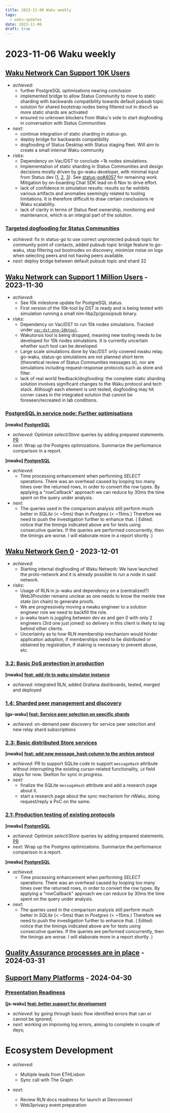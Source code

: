 ```yaml
---
title: 2023-11-06 Waku weekly
tags:
  - waku-updates
date: 2023-11-06
draft: true
---
```



# 2023-11-06 Waku weekly

## [Waku Network Can Support 10K Users](https://github.com/waku-org/pm/issues/12)


- _achieved:_
  - further PostgreSQL optimisations nearing conclusion
  - implemented bridge to allow Status Community to move to static sharding with backwards compatibility towards default pubsub topic
  - solution for shared bootstrap nodes being filtered out in discv5 as more static shards are activated
  - ensured no unknown blockers from Waku's side to start dogfooding in conversation with Status Communities
- _next:_
  - continue integration of static sharding in status-go.
  - deploy bridge for backwards compatibility
  - dogfooding of Status Desktop with Status staging fleet. Will aim to create a small internal Waku community
- _risks:_
  - Dependency on Vac/DST to conclude ~1k nodes simulations.
  - Implementation of static sharding in Status Communities and design decisions mostly driven by go-waku developer, with minimal input from Status dev ([1](https://github.com/status-im/status-go/pull/4161), [2](https://github.com/status-im/status-go/pull/4094), [3](https://github.com/status-im/status-go/pull/4093)). See [status-go#4057](https://github.com/status-im/status-go/issues/4057) for remaining work. Mitigation by on-boarding Chat SDK lead on 6 Nov to drive effort.
  - lack of confidence in simulation results: results so far exhibits various artifacts and anomalies seemingly related to tooling limitations. It is therefore difficult to draw certain conclusions re Waku scalability.
  - lack of clarity in terms of Status fleet ownership, monitoring and maintenance, which is an integral part of the solution.

### [Targeted dogfooding for Status Communities](https://github.com/waku-org/pm/issues/97)


- _achieved_: fix in status-go to use correct unprotected pubsub topic for community point of contacts, added pubsub topic bridge feature to go-waku, stop filtering out bootnodes on discovery, minimize noise on logs when selecting peers and not having peers available.
- _next_: deploy bridge between default pubsub topic and shard 32

## [Waku Network can Support 1 Million Users](https://github.com/waku-org/pm/issues/83) - 2023-11-30


- _achieved_:
  - See 10k milestone update for PostgreSQL status.
  - First version of the 10k-tool by DST is ready and is being tested with simulation running a small nim-libp2p/gossipsub binary.
- _risks_:
  - Dependency on Vac/DST to run 10k nodes simulations.  Tracked under
    [`vac:dst:eng-10ktool`](https://roadmap.logos.co/tags/vac-updates).
  - Wakutorsis tool is being dropped, meaning new tooling needs to be developed for 10k nodes simulations. It is currently uncertain whether such tool can be developed.
  - Large scale simulations done by Vac/DST only covered nwaku relay. go-waku, status-go simulations are not planned short term (theoretical review of Status Communities messages is), nor are simulations including request-response protocols such as store and filter.
  - lack of real world feedback/dogfooding: the complete static sharding solution involves significant changes to the Waku protocol and tech stack. Although each element is unit tested, dogfooding may hit corner cases in the integrated solution that cannot be foreseen/recreated in lab conditions.

### [PostgreSQL in service node: Further optimisations](https://github.com/waku-org/pm/issues/84)

**[nwaku] [PostgreSQL](https://github.com/waku-org/nwaku/issues/1888)**

- _achieved_: Optimize _select_/_Store_ queries by adding prepared statements. [PR](https://github.com/waku-org/nwaku/pull/2182)
- _next_: Wrap up the Postgres optimizations. Summarize the performance comparison in a report.

**[nwaku] [PostgreSQL](https://github.com/waku-org/nwaku/issues/1888)**

- _achieved_:
  - Time processing enhancement when performing _SELECT_ operations. There was an overhead caused by looping too many times over the returned rows, in order to convert the row types. By applying a "rowCallback" approach we can reduce by 30ms the time spent on the query under analysis.
- _next_:
  - The queries used in the comparison analysis still perform much better in _SQLite_ (< ~5ms) than in _Postgres_ (< ~15ms.) Therefore we need to push the investigation further to enhance that.
    ( Edited: notice that the timings indicated above are for tests using consecutive queries. If the queries are performed concurrently, then the timings are worse. I will elaborate more in a report shortly .)

## [Waku Network Gen 0](https://github.com/waku-org/pm/issues/50) - 2023-12-01


- _achieved_:
  - Starting internal dogfooding of Waku Network: We have launched the proto-network and it is already possible to run a node in said network.
- _risks_:
  - Usage of RLN in js-waku and dependency on a (centralized?) Web3Provider remains unclear as one needs to know the merkle tree state (on chain) to generate proofs.
  - We are progressively moving a nwaku engineer to a solution engineer role we need to backfill the role.
  - js-waku team is juggling between dev ex and gen 0 with only 2 engineers (3rd one just joined) so delivery in this client is likely to lag behind other clients.
  - Uncertainty as to how RLN membership mechanism would hinder application adoption, if memberships need to be distributed or obtained by registration, if staking is necessary to prevent abuse, etc.

### [3.2: Basic DoS protection in production](https://github.com/waku-org/pm/issues/70)

**[nwaku] [feat: add rln to waku simulator instance](https://github.com/waku-org/nwaku/issues/2143)**

- _achieved_: integrated RLN, added Grafana dashboards, tested, merged and deployed

### [1.4: Sharded peer management and discovery](https://github.com/waku-org/pm/issues/67)

**[go-waku] [feat: Service peer selection on specific shards](https://github.com/waku-org/go-waku/issues/680)**

- _achieved_:  on-demand peer discovery for service peer selection and new relay shard subscriptions

### [2.3: Basic distributed Store services](https://github.com/waku-org/pm/issues/64)

**[nwaku] [feat: add new message_hash column to the archive protocol](https://github.com/waku-org/nwaku/issues/2112)**

- _achieved_: PR to support SQLite code to support `messageHash` attribute without interrupting the existing cursor-related functionality, `id` field stays for now. Skelton for sync in progress.
- _next_:
    - finalize the SQLite `messageHash` attribute and add a research page about it.
    - start a research page about the sync mechanism for nWaku, doing request/reply a PoC on the same.

### [2.1: Production testing of existing protocols](https://github.com/waku-org/pm/issues/49)

**[nwaku] [PostgreSQL](https://github.com/waku-org/nwaku/issues/1888)**

- _achieved_: Optimize _select_/_Store_ queries by adding prepared statements. [PR](https://github.com/waku-org/nwaku/pull/2182)
- _next_: Wrap up the Postgres optimizations. Summarize the performance comparison in a report.

**[nwaku] [PostgreSQL](https://github.com/waku-org/nwaku/issues/1888)**

- _achieved_:
  - Time processing enhancement when performing _SELECT_ operations. There was an overhead caused by looping too many times over the returned rows, in order to convert the row types. By applying a "rowCallback" approach we can reduce by 30ms the time spent on the query under analysis.
- _next_:
  - The queries used in the comparison analysis still perform much better in _SQLite_ (< ~5ms) than in _Postgres_ (< ~15ms.) Therefore we need to push the investigation further to enhance that.
    ( Edited: notice that the timings indicated above are for tests using consecutive queries. If the queries are performed concurrently, then the timings are worse. I will elaborate more in a report shortly .)

## [Quality Assurance processes are in place](https://github.com/waku-org/pm/issues/73) - 2024-03-31

## [Support Many Platforms](https://github.com/waku-org/pm/issues/42) - 2024-04-30

### [Presentation Readiness ](https://github.com/waku-org/pm/issues/95)

**[js-waku] [feat: better support for development](https://github.com/waku-org/js-waku/issues/1665)**

- _achieved_: by going through basic flow identified errors that can or cannot be ignored;
- _next_: working on improving log errors, aiming to complete in couple of days;

# Ecosystem Development

- _achieved_:
  - Multiple leads from ETHLisbon
  - Sync call with The Graph

- _next_:
  - Review RLN docs readiness for launch at Devconnect
  - Web3privacy event preparation
